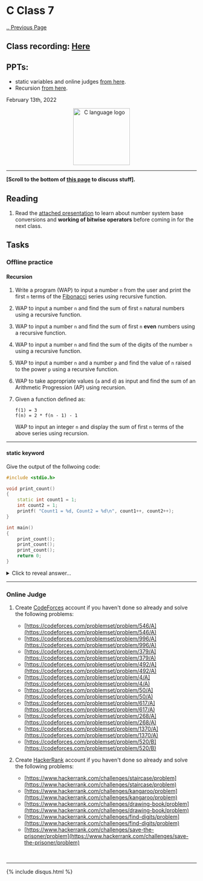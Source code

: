 # C Class 7

[.. Previous Page](..)

## Class recording: [Here](https://drive.google.com/file/d/1-smeo1IPdIi1V3SfSO10Q_MYYsy0B-Gm/view?usp=sharing)

## PPTs:
- static variables and online judges [from here](../2022_02_12_CClass-6/CC_FirstYe_Class6.pdf).
- Recursion [from here](CC_FirstYe_Class7.pdf).

February 13th, 2022

<div align="center"><img src="../C_logo.png" alt="C language logo" height=150/></div>

<hr>

**[Scroll to the bottom of [this page](https://cc-mnnit.github.io/2021-22-Classes/Freshers/C/2022_02_13_CClass-7/) to discuss stuff].**

## Reading

1. Read the [attached presentation](bitwise.pdf) to learn about number system base conversions and **working of bitwise operators** before coming in for the next class.

## Tasks

### Offline practice

#### Recursion

1. Write a program (WAP) to input a number `n` from the user and print the first `n` terms of the [Fibonacci](https://en.wikipedia.org/wiki/Fibonacci_number) series using recursive function.
2. WAP to input a number `n` and find the sum of first `n` natural numbers using a recursive function.
3. WAP to input a number `n` and find the sum of first `n` **even** numbers using a recursive function.
4. WAP to input a number `n` and find the sum of the digits of the number `n` using a recursive function.
5. WAP to input a number `n` and a number `p` and find the value of `n` raised to the power `p` using a recursive function.
6. WAP to take appropriate values (`a` and `d`) as input and find the sum of an Arithmetic Progression (AP) using recursion.
7. Given a function defined as:

    ```
    f(1) = 3
    f(n) = 2 * f(n - 1) - 1
    ```

    WAP to input an integer `n` and display the sum of first `n` terms of the above series using recursion.

<hr>

#### static keyword

Give the output of the follwoing code:

```cpp
#include <stdio.h>

void print_count()
{
    static int count1 = 1;
    int count2 = 1;
    printf( "Count1 = %d, Count2 = %d\n", count1++, count2++);
}

int main()
{
    print_count();
    print_count();
    print_count();
    return 0;
}
```

<details><summary>Click to reveal answer...</summary>OutPut:
Count1 = 1, Count2 = 1
Count1 = 2, Count2 = 1
Count1 = 3, Count2 = 1
</details>

<hr>

### Online Judge

1. Create [CodeForces](https://codeforces.com/) account if you haven't done so already and solve the following problems:
    - [https://codeforces.com/problemset/problem/546/A](https://codeforces.com/problemset/problem/546/A)
    - [https://codeforces.com/problemset/problem/996/A](https://codeforces.com/problemset/problem/996/A)
    - [https://codeforces.com/problemset/problem/379/A](https://codeforces.com/problemset/problem/379/A)
    - [https://codeforces.com/problemset/problem/492/A](https://codeforces.com/problemset/problem/492/A)
    - [https://codeforces.com/problemset/problem/4/A](https://codeforces.com/problemset/problem/4/A)
    - [https://codeforces.com/problemset/problem/50/A](https://codeforces.com/problemset/problem/50/A)
    - [https://codeforces.com/problemset/problem/617/A](https://codeforces.com/problemset/problem/617/A)
    - [https://codeforces.com/problemset/problem/268/A](https://codeforces.com/problemset/problem/268/A)
    - [https://codeforces.com/problemset/problem/1370/A](https://codeforces.com/problemset/problem/1370/A)
    - [https://codeforces.com/problemset/problem/520/B](https://codeforces.com/problemset/problem/520/B)

2. Create [HackerRank](https://hackerrank.com/) account if you haven't done so already and solve the following problems:
    - [https://www.hackerrank.com/challenges/staircase/problem](https://www.hackerrank.com/challenges/staircase/problem)
    - [https://www.hackerrank.com/challenges/kangaroo/problem](https://www.hackerrank.com/challenges/kangaroo/problem)
    - [https://www.hackerrank.com/challenges/drawing-book/problem](https://www.hackerrank.com/challenges/drawing-book/problem)
    - [https://www.hackerrank.com/challenges/find-digits/problem](https://www.hackerrank.com/challenges/find-digits/problem)
    - [https://www.hackerrank.com/challenges/save-the-prisoner/problem](https://www.hackerrank.com/challenges/save-the-prisoner/problem)

<br>

<hr>

{% include disqus.html %}
